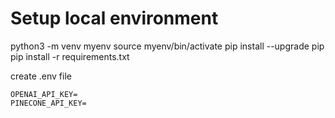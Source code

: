 # Setup local environment
python3 -m venv myenv
source myenv/bin/activate
pip install --upgrade pip
pip install -r requirements.txt

create .env file
```
OPENAI_API_KEY=
PINECONE_API_KEY=
```